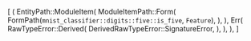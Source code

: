 [
    (
        EntityPath::ModuleItem(
            ModuleItemPath::Form(
                FormPath(`mnist_classifier::digits::five::is_five`, `Feature`),
            ),
        ),
        Err(
            RawTypeError::Derived(
                DerivedRawTypeError::SignatureError,
            ),
        ),
    ),
]